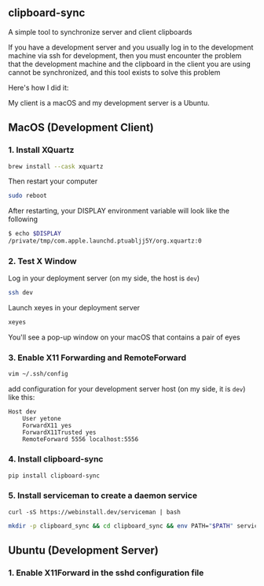 clipboard-sync
--------------

A simple tool to synchronize server and client clipboards


If you have a development server and you usually log in to the development machine via ssh for development, then you must encounter the problem that the development machine and the clipboard in the client you are using cannot be synchronized, and this tool exists to solve this problem

Here's how I did it:

My client is a macOS and my development server is a Ubuntu.

## MacOS (Development Client)

### 1. Install XQuartz

```bash
brew install --cask xquartz
```

Then restart your computer

```bash
sudo reboot
```

After restarting, your DISPLAY environment variable will look like the following

```bash
$ echo $DISPLAY
/private/tmp/com.apple.launchd.ptuabljj5Y/org.xquartz:0
```

### 2. Test X Window

Log in your deployment server (on my side, the host is `dev`)

```bash
ssh dev
```

Launch xeyes in your deployment server

```bash
xeyes
```

You'll see a pop-up window on your macOS that contains a pair of eyes

### 3. Enable X11 Forwarding and RemoteForward

```bash
vim ~/.ssh/config
```

add configuration for your development server host (on my side, it is `dev`) like this:

```
Host dev
    User yetone
    ForwardX11 yes
    ForwardX11Trusted yes
    RemoteForward 5556 localhost:5556
```

### 4. Install clipboard-sync

```bash
pip install clipboard-sync
```

### 5. Install serviceman to create a daemon service

```
curl -sS https://webinstall.dev/serviceman | bash
```

```bash
mkdir -p clipboard_sync && cd clipboard_sync && env PATH="$PATH" serviceman add clipboard-sync --remote-host=dev --remote-port=5557 --host=0.0.0.0 --port=5556
```

## Ubuntu (Development Server)

### 1. Enable X11Forward in the sshd configuration file


```
```

